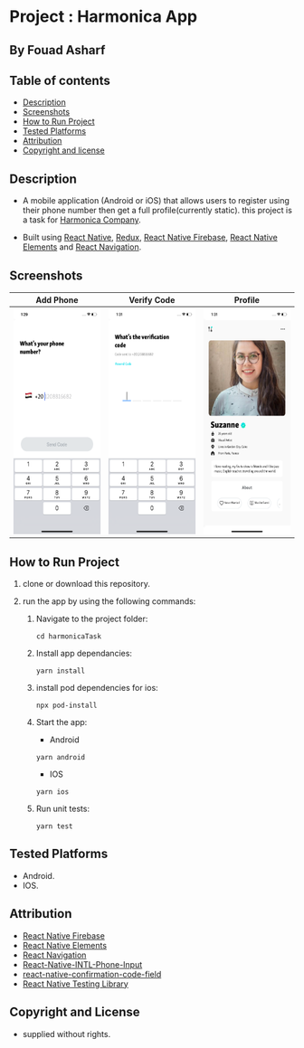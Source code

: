 # Project : Harmonica App
## By  Fouad Asharf

## Table of contents
- [Description](#description)
- [Screenshots](#screenshots)
- [How to Run Project](#how-to-run-project)
- [Tested Platforms](#tested-platforms)
- [Attribution](#attribution)
- [Copyright and license](#copyright-and-license)

## Description
- A mobile application (Android or iOS) that allows users to register using their phone number then get a full profile(currently static). this project is a task for [Harmonica Company](https://www.hawaya.com/).

- Built using [React Native](https://reactnative.dev/), [Redux](https://redux.js.org/), [React Native Firebase](https://rnfirebase.io/), [React Native Elements](https://react-native-elements.github.io/react-native-elements/) and [React Navigation](https://reactnavigation.org/).

## Screenshots
Add Phone|Verify Code|Profile|
:---:|:---:|:---:
<img src='src/assets/screenshots/AddPhone.png' width='200' height='400'>|<img src='src/assets/screenshots/VerifyCode.png' width='200' height='400'>|<img src='src/assets/screenshots/Profile.png' width='200' height='400'>


## How to Run Project
1. clone or download this repository.
      
2. run the app by using the following commands:
      1. Navigate to the project folder:
          ```
          cd harmonicaTask
          ```
      2. Install app dependancies:
          ```
          yarn install
          ```
      3. install pod dependencies for ios:
          ```
          npx pod-install   
          ```
          
      4. Start the app:
            -  Android
          ```
          yarn android
          ```
            -  IOS
          ```
          yarn ios
          ```
      5. Run unit tests:
          ```
          yarn test
          ```
           

## Tested Platforms
 - Android.
 - IOS.



## Attribution
* [React Native Firebase](https://rnfirebase.io/)
* [React Native Elements](https://react-native-elements.github.io/react-native-elements/)
* [React Navigation](https://reactnavigation.org/)
* [React-Native-INTL-Phone-Input](https://github.com/MuhammedAlmaz/React-Native-INTL-Phone-Input#readme)
* [react-native-confirmation-code-field](https://github.com/retyui/react-native-confirmation-code-field#readme)
* [React Native Testing Library](https://callstack.github.io/react-native-testing-library/)


## Copyright and License
- supplied without rights.

